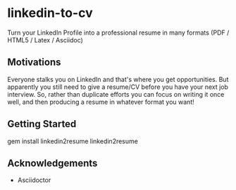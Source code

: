 linkedin-to-cv
==============

Turn your LinkedIn Profile into a professional resume in many formats (PDF / HTML5 / Latex / Asciidoc)

## Motivations

Everyone stalks you on LinkedIn and that's where you get opportunities. But apparently you still need to give a resume/CV before you have your next job interview. So, rather than duplicate efforts you can focus on writing it once well, and then producing a resume in whatever format you want!

## Getting Started

gem install linkedin2resume
linkedin2resume <todo>

## Acknowledgements

* Asciidoctor